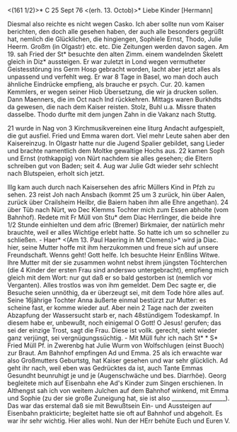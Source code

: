 <(161 1/2)>* C 25 Sept 76
 <(erh. 13. Octob)>*
Liebe Kinder [Hermann]

Diesmal also reichte es nicht wegen Casko. Ich aber sollte nun vom Kaiser berichten, den doch alle gesehen haben, der auch alle besonders gegrüßt hat, nemlich die Glücklichen, die hingiengen, Sophiele Ernst, Thodo, Julie Heerm. Großm (in Olgastr) etc. etc. Die Zeitungen werden davon sagen. 
Am 19. sah Fried der St<uttg>* besuchte den alten Zimm. einem wandelnden Skelett gleich in Diz<ingen>* aussteigen. Er war zuletzt in Lond wegen vermutheter Geistesstörung ins Germ Hosp gebracht worden, lacht aber jetzt alles als unpassend und verfehlt weg. Er war 8 Tage in Basel, wo man doch auch ähnliche Eindrücke empfieng, als brauche er psych. Cur. 20. kamen Kemmlers, er wegen seiner Hiob Übersetzung, die wir ja drucken sollen. Dann Maenners, die im Oct nach Ind rückkehren. Mittags waren Burkhdts da gewesen, die nach dem Kaiser reisten. Stolz, Buhl u.a. Missre thaten dasselbe. Thodo durfte mit dem jungen Zahn in die Vakanz nach Stuttg.

21 wurde in Nag von 3 Kirchmusikvereinen eine liturg Andacht aufgespielt, die gut ausfiel. Fried und Emma waren dort. Viel mehr Leute sahen aber den Kaisereinzug. In Olgastr hatte nur die Jugend Spalier gebildet, sang Lieder und brachte namentlich dem Moltke gewaltige Hochs aus. 22 kamen Soph und Ernst (rothkappig) von Nürt nachdem sie alles gesehen; die Eltern schreiben gut von Baden; seit 4. Aug war Julie Gdt wieder sehr schlecht nach Blutspeien, erholt sich jetzt.

Illg kam auch durch nach Kaisersehen des afric Müllers Kind in Pfzh zu sehen. 23 reist Joh nach Ansbach (kommt 25 um 3 zurück, hin über Aalen, zurück über Crailsheim Heilbr, die Baiern haben ihm alle Ehre angethan). 
24 über Tüb nach Nürt, wo Dec Klemms Tochter mich zum Essen abholte (vom Bahnhof). Redete mit Fr Müll von Stu<ttgart>* dem Diac Herrlinger, die beide ihre 1/2 Stunde einhielten und dem afric (Bremer) Birkmaier, der natürlich mehr brauchte, weil er alles Wichtige erlebt hatte. So hatte ich um so schneller zu schließen. - Haer<ing>* <(Am 13. Paul Haering in Mt Clemens)>* wird ja Diac. hier, seine Mutter hoffe mit ihm herzukommen und freue sich auf unsere Freundschaft. Wenns geht! Gott helfe. Ich besuchte Heinr Enßlins Witwe. Ihre Mutter mit der sie zusammen wohnt nebst ihrem jüngsten Töchterchen (die 4 Kinder der ersten Frau sind anderswo untergebracht), empfieng mich gleich mit dem Wort: nur gut daß er so bald gestorben ist (nemlich vor Verganten). Alles trostlos was von ihm gemeldet. Dem Dec sagte er, die Besuche seien unnöthig, da er überzeugt sei, mit dem Tode höre alles auf. Seine 16jährige Tochter Anna äußerte einmal bestürzt zur Mutter: es scheine fast, er komme wieder auf. Aber nein 2 Tage nach der zweiten Abzapfung der Wassersucht starb er, nach 48stündigem Todeskampf. In diesem habe er, unbewußt, noch einigemal O Gott! O Jesus! gerufen; das sei der einzige Trost, sagt die Frau. Diese ist vollk. gerecht, sieht wieder ganz verjüngt, sei vergnügungssüchtig. - Mit Müll fuhr ich nach St<uttg>* <Sein>* S<ohn>* Fried Müll Pf. in Zwerenbg hat Julie Wurm von Wolfschlugen (einst Buoch) zur Braut. Am Bahnhof empfingen Ad und Emma. 25 als ich erwachte war also Großmutters Geburtstg, hat Kaiser gesehen und war sehr glücklich. Ad geht ihr nach, weil eben was Gedrücktes da ist, auch Tante Emmas Gesundht beunruhigt je und je (Augenschwäche und bes. Diarrhöe). Georg begleitete mich auf Eisenbahn ehe Ad's Kinder zum Singen erschienen. In Althengst sah ich von weitem Julchen auf dem Bahnhof winkend, mit Emma und Sophie (zu der sie große Zuneigung hat, sie ist also ___________________). Das war das erstemal daß sie mit Bewußtsein Ein- und Aussteigen auf Eisenbahn prakticirte; begleitet hatte sie oft auf Bahnhof und abgeholt. Es war ihr sehr wichtig. Hier alles wohl. Nun der HErr behüte Euch und
 Euren V.
